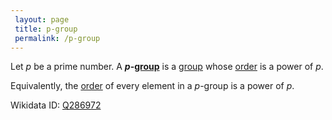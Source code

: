```yaml
---
 layout: page
 title: p-group
 permalink: /p-group
---
```

Let $p$ be a prime number. A **$p$-[group](https://defsmath.github.io/DefsMath/group)** is a [group](https://defsmath.github.io/DefsMath/group) whose [order](https://defsmath.github.io/DefsMath/order_of_a_group) is a power of $p$. 

Equivalently, the [order](https://defsmath.github.io/DefsMath/order_of_a_group_element) of every element in a $p$-group is a power of $p$.

Wikidata ID: [Q286972](https://www.wikidata.org/wiki/Q286972)